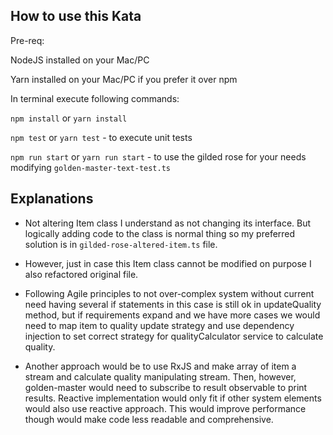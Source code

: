 ## How to use this Kata

Pre-req:

NodeJS installed on your Mac/PC

Yarn installed on your Mac/PC if you prefer it over npm

In terminal execute following commands:

`npm install` or `yarn install`

`npm test` or `yarn test` - to execute unit tests

`npm run start` or `yarn run start` - to use the gilded rose for your needs modifying `golden-master-text-test.ts`


## Explanations

* Not altering Item class I understand as not changing its interface. But logically adding code to the class is
normal thing so my preferred solution is in `gilded-rose-altered-item.ts` file.

* However, just in case this Item class cannot be modified on purpose I also refactored original file.

* Following Agile principles to not over-complex system without current need having several if statements in 
this case is still ok in updateQuality method, but if requirements expand and we have more cases 
we would need to map item to quality update strategy and use dependency injection to set correct strategy 
for qualityCalculator service to calculate quality. 

* Another approach would be to use RxJS and make array of item a stream and calculate quality manipulating
stream. Then, however, golden-master would need to subscribe to result observable to print results. Reactive
implementation would only fit if other system elements would also use reactive approach. This would improve
performance though would make code less readable and comprehensive.
